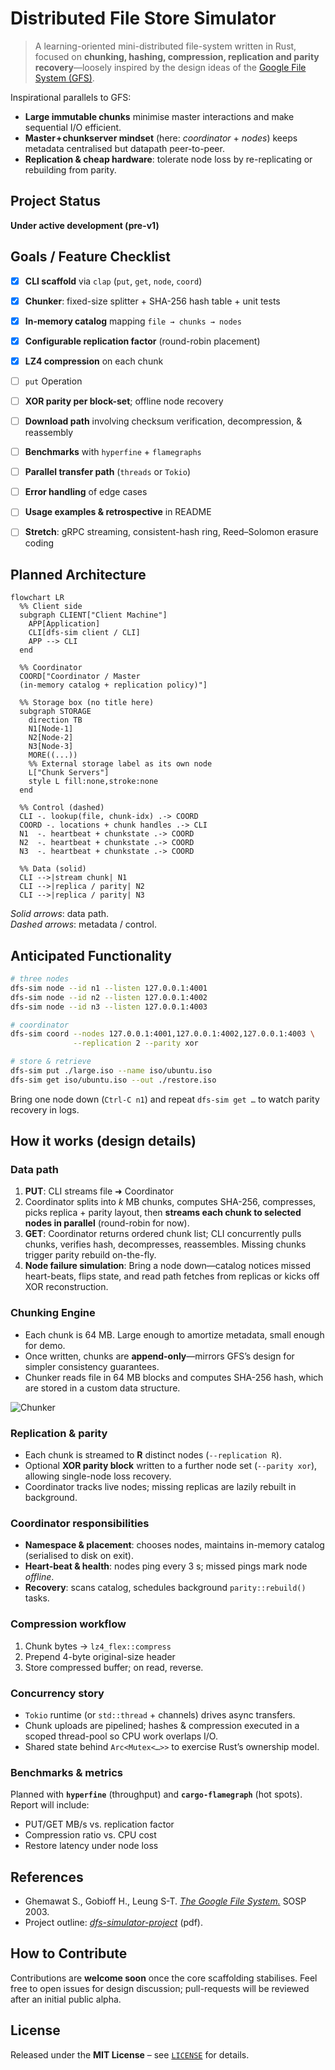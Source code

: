 # Distributed File Store Simulator

> A learning-oriented mini-distributed file-system written in Rust, focused on **chunking, hashing, compression, replication and parity recovery**—loosely inspired by the design ideas of the [Google File System (GFS)](https://pdos.csail.mit.edu/6.824/papers/gfs.pdf).

Inspirational parallels to GFS:

* **Large immutable chunks** minimise master interactions and make sequential I/O efficient.
* **Master + chunkserver mindset** (here: *coordinator* + *nodes*) keeps metadata centralised but datapath peer-to-peer.
* **Replication & cheap hardware**: tolerate node loss by re-replicating or rebuilding from parity.


## Project Status

**Under active development (pre-v1)**


## Goals / Feature Checklist

* [x] **CLI scaffold** via `clap` (`put`, `get`, `node`, `coord`)
* [x] **Chunker**: fixed-size splitter + SHA-256 hash table + unit tests
* [x] **In-memory catalog** mapping `file → chunks → nodes`
* [x] **Configurable replication factor** (round-robin placement)
* [x] **LZ4 compression** on each chunk
* [ ]   `put` Operation
* [ ] **XOR parity per block-set**; offline node recovery
* [ ] **Download path** involving checksum verification, decompression, & reassembly
* [ ] **Benchmarks** with `hyperfine` + `flamegraphs`
* [ ] **Parallel transfer path** (`threads` or `Tokio`)
* [ ] **Error handling** of edge cases
* [ ] **Usage examples & retrospective** in README
* [ ] **Stretch**: gRPC streaming, consistent-hash ring, Reed–Solomon erasure coding


## Planned Architecture

```mermaid
flowchart LR
  %% Client side
  subgraph CLIENT["Client Machine"]
    APP[Application]
    CLI[dfs-sim client / CLI]
    APP --> CLI
  end

  %% Coordinator
  COORD["Coordinator / Master
  (in-memory catalog + replication policy)"]

  %% Storage box (no title here)
  subgraph STORAGE
    direction TB
    N1[Node-1]
    N2[Node-2]
    N3[Node-3]
    MORE((...))
    %% External storage label as its own node
    L["Chunk Servers"]
    style L fill:none,stroke:none
  end

  %% Control (dashed)
  CLI -. lookup(file, chunk-idx) .-> COORD
  COORD -. locations + chunk handles .-> CLI
  N1  -. heartbeat + chunkstate .-> COORD
  N2  -. heartbeat + chunkstate .-> COORD
  N3  -. heartbeat + chunkstate .-> COORD

  %% Data (solid)
  CLI -->|stream chunk| N1
  CLI -->|replica / parity| N2
  CLI -->|replica / parity| N3
```

*Solid arrows*: data path.  
*Dashed arrows*: metadata / control.


## Anticipated Functionality

```bash
# three nodes
dfs-sim node --id n1 --listen 127.0.0.1:4001
dfs-sim node --id n2 --listen 127.0.0.1:4002
dfs-sim node --id n3 --listen 127.0.0.1:4003

# coordinator
dfs-sim coord --nodes 127.0.0.1:4001,127.0.0.1:4002,127.0.0.1:4003 \
              --replication 2 --parity xor

# store & retrieve
dfs-sim put ./large.iso --name iso/ubuntu.iso
dfs-sim get iso/ubuntu.iso --out ./restore.iso
```

Bring one node down (`Ctrl-C n1`) and repeat `dfs-sim get …` to watch parity recovery in logs.


## How it works (design details)

### Data path

1. **PUT**: CLI streams file ➜ Coordinator
2. Coordinator splits into *k* MB chunks, computes SHA-256, compresses, picks replica + parity layout, then **streams each chunk to selected nodes in parallel** (round-robin for now).
3. **GET**: Coordinator returns ordered chunk list; CLI concurrently pulls chunks, verifies hash, decompresses, reassembles. Missing chunks trigger parity rebuild on-the-fly.
4. **Node failure simulation**: Bring a node down—catalog notices missed heart-beats, flips state, and read path fetches from replicas or kicks off XOR reconstruction.

### Chunking Engine

* Each chunk is 64 MB. Large enough to amortize metadata, small enough for demo.
* Once written, chunks are **append-only**—mirrors GFS’s design for simpler consistency guarantees.
* Chunker reads file in 64 MB blocks and computes SHA-256 hash, which are stored in a custom data
structure.

![Chunker](/assets/chunker-arch.excalidraw.png)

### Replication & parity

* Each chunk is streamed to **R** distinct nodes (`--replication R`).
* Optional **XOR parity block** written to a further node set (`--parity xor`), allowing single-node loss recovery.
* Coordinator tracks live nodes; missing replicas are lazily rebuilt in background.

### Coordinator responsibilities

* **Namespace & placement**: chooses nodes, maintains in-memory catalog (serialised to disk on exit).
* **Heart-beat & health**: nodes ping every 3 s; missed pings mark node *offline*.
* **Recovery**: scans catalog, schedules background `parity::rebuild()` tasks.

### Compression workflow

1. Chunk bytes → `lz4_flex::compress`
2. Prepend 4-byte original-size header
3. Store compressed buffer; on read, reverse.

### Concurrency story

* `Tokio` runtime (or `std::thread` + channels) drives async transfers.
* Chunk uploads are pipelined; hashes & compression executed in a scoped thread-pool so CPU work overlaps I/O.
* Shared state behind `Arc<Mutex<…>>` to exercise Rust’s ownership model.

### Benchmarks & metrics

Planned with **`hyperfine`** (throughput) and **`cargo-flamegraph`** (hot spots). Report will include:

* PUT/GET MB/s vs. replication factor
* Compression ratio vs. CPU cost
* Restore latency under node loss


## References

* Ghemawat S., Gobioff H., Leung S-T. [*The Google File System.*](https://pdos.csail.mit.edu/6.824/papers/gfs.pdf) SOSP 2003.
* Project outline: [*dfs-simulator-project*](/assets/dfs-simulator-project.pdf) (pdf).


## How to Contribute

Contributions are **welcome soon** once the core scaffolding stabilises. Feel free to open issues for design discussion; pull-requests will be reviewed after an initial public alpha.


## License

Released under the **MIT License** – see [`LICENSE`](LICENSE) for details.

